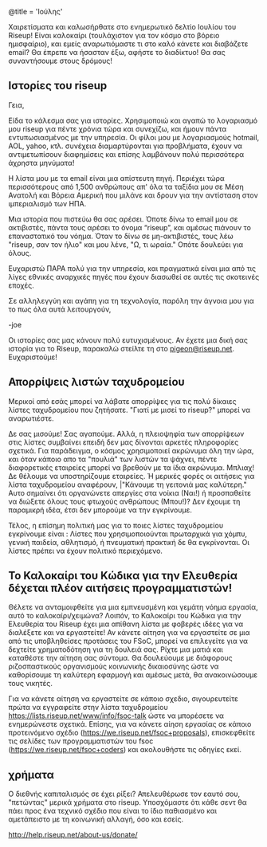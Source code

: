 @title = 'Ιούλης'

Χαιρετίσματα και καλωσήρθατε στο ενημερωτικό δελτίο Ιουλίου του Riseup! Είναι καλοκαίρι (τουλάχιστον για τον κόσμο στο βόρειο ημισφαίριο), και εμείς αναρωτιόμαστε τι στο καλό κάνετε και διαβάζετε email? Θα έπρεπε να ήσασταν έξω, αφήστε το διαδίκτυο! Θα σας συναντήσουμε στους δρόμους!


## Ιστορίες του riseup

Γεια,

Είδα το κάλεσμα σας για ιστορίες. Χρησιμοποιώ και αγαπώ το λογαριασμό μου riseup για πέντε χρόνια τώρα και συνεχίζω, και ήμουν πάντα εντυπωσιασμένος με την υπηρεσία. Οι φίλοι μου με λογαριασμούς hotmail, AOL, yahoo, κτλ. συνέχεια διαμαρτύρονται για προβλήματα, έχουν να αντιμετωπίσουν διαφημίσεις και επίσης λαμβάνουν πολύ περισσότερα άχρηστα μηνύματα!

Η λίστα μου με τα email είναι μια απίστευτη πηγή. Περιέχει τώρα περισσότερους από 1,500 ανθρώπους απ' όλα τα ταξίδια μου σε Μέση Ανατολή και Βόρεια Αμερική που μιλάνε και δρουν για την αντίσταση στον ιμπεριαλισμό των ΗΠΑ.

Μια ιστορία που πιστεύω θα σας αρέσει. Όποτε δίνω το email μου σε ακτιβιστές, πάντα τους αρέσει το όνομα “riseup”, και αμέσως πιάνουν το επαναστατικό του νόημα. Όταν το δίνω σε μη-ακτιβιστές, τους λέω "riseup, σαν τον ήλιο" και μου λένε, "Ω, τι ωραία." Οπότε δουλεύει για όλους.

Ευχαριστώ ΠΑΡΑ πολύ για την υπηρεσία, και πραγματικά είναι μια από τις λίγες εθνικές αναρχικές πηγές που έχουν διασωθεί σε αυτές τις σκοτεινές εποχές.

Σε αλληλεγγύη και αγάπη για τη τεχνολογία, παρόλη την άγνοια μου για το πως όλα αυτά λειτουργούν,

-joe

Οι ιστορίες σας μας κάνουν πολύ ευτυχισμένους. Αν έχετε μια δική σας ιστορία για το Riseup, παρακαλώ στείλτε τη στο pigeon@riseup.net. Ευχαριστούμε!


## Απορρίψεις λιστών ταχυδρομείου

Μερικοί από εσάς μπορεί να λάβατε απορρίψες για τις πολύ δίκαιες λίστες ταχυδρομείου που ζητήσατε. "Γιατί με μισεί το riseup?" μπορεί να αναρωτιέστε.

Δε σας μισούμε! Σας αγαπούμε. Αλλά, η πλειοψηφία των απορρίψεων στις λίστες συμβαίνει επειδή δεν μας δίνονται αρκετές πληροφορίες σχετικά. Για παράδειγμα, ο κόσμος χρησιμοποιεί ακρώνυμα όλη την ώρα, και όταν κάποιο απο τα "πουλιά" των λιστών τα ψάχνει, πέντε διαφορετικές εταιρείες μπορεί να βρεθούν με τα ίδια ακρώνυμα. Μπλιαχ! Δε θέλουμε να υποστηρίζουμε εταιρείες. Ή μερικές φορές οι αιτήσεις για λίστα ταχυδρομείου αναφέρουν, |"Κάνουμε τη γειτονιά μας καλύτερη." Αυτο σημαίνει ότι οργανώνετε απεργίες στα νοίκια (Ναι!) ή προσπαθείτε να διώξετε όλους τους φτωχούς ανθρώπους (Μπου!)? Δεν έχουμε τη παραμικρή ιδέα, έτσι δεν μπορούμε να την εγκρίνουμε.

Τέλος, η επίσημη πολιτική μας για το ποιες λίστες ταχυδρομείου εγκρίνουμε είναι :
Λίστες που χρησιμοποιούνται πρωταρχικά για χόμπυ, γενική παιδεία, αθλητισμό, ή πνευματική πρακτική δε θα εγκρίνονται. Οι λίστες πρέπει να έχουν πολιτικό περιεχόμενο.


## Το Καλοκαίρι του Κώδικα για την Ελευθερία δέχεται πλέον αιτήσεις προγραμματιστών!

Θέλετε να ανταμοιφθείτε για μια εμπνευσμένη και γεμάτη νόημα εργασία, αυτό το καλοκαίρι/χειμώνα? Λοιπόν, το Καλοκαίρι του Κώδικα για την Ελευθερία του Riseup έχει μια απίθανη λίστα με φοβερές ιδέες για να διαλέξετε και να εργαστείτε! Αν κάνετε αίτηση για να εργαστείτε σε μια από τις υποβληθείσες προτάσεις του FSoC, μπορεί να επιλεγείτε για να δεχτείτε χρηματοδότηση για τη δουλειά σας. Ρίχτε μια ματιά και καταθέστε την αίτηση σας σύντομα. Θα δουλεύουμε με διάφορους ριζοσπαστικούς οργανισμούς κοινωνικής δικαιοσύνης ώστε να καθορίσουμε τη καλύτερη εφαρμογή και αμέσως μετά, θα ανακοινώσουμε τους νικητές.

Για να κάνετε αίτηση να εργαστείτε σε κάποιο σχεδιο, σιγουρευτείτε πρώτα να εγγραφείτε στην λίστα ταχυδρομείου https://lists.riseup.net/www/info/fsoc-talk ώστε να μπορέσετε να ενημερώνεστε σχετικά. Επίσης, για να κάνετε αίηση εργασίας σε κάποιο προτεινόμενο σχέδιο (https://we.riseup.net/fsoc+proposals), επισκεφθείτε τις σελίδες των προγραμματιστών του fsoc (https://we.riseup.net/fsoc+coders) και ακολουθήστε τις οδηγίες εκεί.


## χρήματα

Ο διεθνής καπιταλισμός σε έχει ρίξει? Απελευθέρωσε τον εαυτό σου, "πετώντας" μερικά χρήματα στο riseup. Υποσχόμαστε ότι κάθε σεντ θα πάει προς ένα τεχνικό σχέδιο που είναι το ίδιο παθιασμένο και αμετάπειστο με τη κοινωνική αλλαγή, όσο και εσείς.

http://help.riseup.net/about-us/donate/
